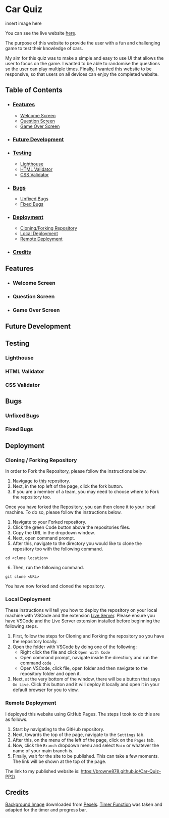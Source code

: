 # **Car Quiz**

insert image here

You can see the live website [here](https://browne878.github.io/Car-Quiz-PP2/).

The purpose of this website to provide the user with a fun and challenging game to test their knowledge of cars.

My aim for this quiz was to make a simple and easy to use UI that allows the user to focus on the game. I wanted to be able to randomise the questions so the user can play multiple times. Finally, I wanted this website to be responsive, so that users on all devices can enjoy the completed website.

## **Table of Contents**
- ### [Features]()
    - [Welcome Screen]()
    - [Question Screen]()
    - [Game Over Screen]()

- ### [Future Development]()

- ### [Testing]()
    - [Lighthouse]()
    - [HTML Validator]()
    - [CSS Validator]()

- ### [Bugs]()
    - [Unfixed Bugs]()
    - [Fixed Bugs]()

- ### [Deployment]()
    - [Cloning/Forking Repository]()
    - [Local Deployment]()
    - [Remote Deployment]()

- ### [Credits]()

## **Features**

- ### **Welcome Screen**

- ### **Question Screen**

- ### **Game Over Screen**

## **Future Development**

## **Testing**

### Lighthouse

### HTML Validator

### CSS Validator

## **Bugs**

### Unfixed Bugs

### Fixed Bugs

## **Deployment**

### Cloning / Forking Repository

In order to Fork the Repository, please follow the instructions below.
 1. Navigage to [this](https://github.com/browne878/Car-Quiz-PP2) repository.
 2. Next, in the top left of the page, click the fork button.
 3. If you are a member of a team, you may need to choose where to Fork the repository too.

Once you have forked the Repository, you can then clone it to your local machine. To do so, please follow the instructions below.
 1. Navigate to your Forked repository.
 2. Click the green Code button above the repositories files.
 3. Copy the URL in the dropdown window.
 4. Next, open command prompt.
 5. After this, navigate to the directory you would like to clone the repository too with the following command.
 ```
cd <clone location>
 ```
 6. Then, run the following command.
 ```
git clone <URL>
 ```

You have now forked and cloned the repository.

### Local Deployment

These instructions will tell you how to deploy the repository on your local machine with VSCode and the extension [Live Server](https://marketplace.visualstudio.com/items?itemName=ritwickdey.LiveServer). Please ensure you have VSCode and the Live Server extension installed before beginning the following steps.

1. First, follow the steps for Cloning and Forking the repository so you have the repository locally.
2. Open the folder with VSCode by doing one of the following:
    - Right click the file and click `Open with Code`
    - Open command prompt, navigate inside the directiory and run the command `code .`
    - Open VSCode, click file, open folder and then navigate to the repository folder and open it.
3. Next, at the very bottom of the window, there will be a button that says `Go Live`. Click this button and it will deploy it locally and open it in your default browser for you to view.

### Remote Deployment

I deployed this website using GitHub Pages. The steps I took to do this are as follows.

1. Start by navigating to the GitHub repository.
2. Next, towards the top of the page, navigate to the `Settings` tab.
3. After this, on the menu of the left of the page, click on the `Pages` tab.
4. Now, click the `Branch` dropdown menu and select `Main` or whatever the name of your main branch is.
5. Finally, wait for the site to be published. This can take a few moments. The link will be shown at the top of the page.

The link to my published website is: https://browne878.github.io/Car-Quiz-PP2/

## **Credits**
[Background Image](assets/images/race-background.jpg) downloaded from [Pexels](https://www.pexels.com/photo/grey-coupe-on-road-3136673/).
[Timer Function](https://css-tricks.com/how-to-create-an-animated-countdown-timer-with-html-css-and-javascript/) was taken and adapted for the timer and progress bar.
